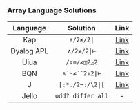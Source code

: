 ### Array Language Solutions

|  Language  |      Solution      |                                                                                                            Link                                                                                                            |
| :--------: | :----------------: | :------------------------------------------------------------------------------------------------------------------------------------------------------------------------------------------------------------------------: |
|    Kap     |     `∧/2≠/2\|`     |                                                             [Link](https://kapdemo.dhsdevelopments.com/clientweb2/#c=SXNTcGVjaWFsQXJyYXkg4oeQIOKIpy8y4omgLzJ8)                                                             |
| Dyalog APL |    `∧/2≠/2\|⊢`     |                                                                [Link](https://tryapl.org/?clear&q=(%E2%88%A7%2F2%E2%89%A0%2F2%7C%E2%8A%A2)%204%201%206&run)                                                                |
|    Uiua    |    `/↧≡/≠◫2◿2`     |                    [Link](https://uiua.org/pad?src=0_11_0-dev_1__SXNTcGVjaWFsQXJyYXkg4oaQIC_ihqfiiaEv4omg4perMuKXvzIKCklzU3BlY2lhbEFycmF5IFsyIDEgNF0gICAjIDEKSXNTcGVjaWFsQXJyYXkgWzQgMyAxIDZdICMgMAo=)                     |
|    BQN     | `` ∧´·≠´˘2↕2\|⊢ `` | [Link](https://mlochbaum.github.io/BQN/try.html#code=SXNTcGVjaWFsQXJyYXkg4oaQIOKIp8K0wrfiiaDCtMuYMuKGlTJ84oqiCgrigKJTaG93IElzU3BlY2lhbEFycmF5IDLigL8x4oC/NCAgICMgMQogICAgICBJc1NwZWNpYWxBcnJheSA04oC/M+KAvzHigL82ICMgMA==) |
|     J      |  `[:*./2~:/\2\|[`  |                        [Link](https://jsoftware.github.io/j-playground/bin/html2/#base64=SXNTcGVjaWFsQXJyYXkgPS4gWzoqLi8yfjovXDJ8WwoKSXNTcGVjaWFsQXJyYXkgNCAxIDYKSXNTcGVjaWFsQXJyYXkgNCAzIDEgNgo=)                         |
|   Jello    | `odd? differ all`  |                                                                                                             -                                                                                                              |
